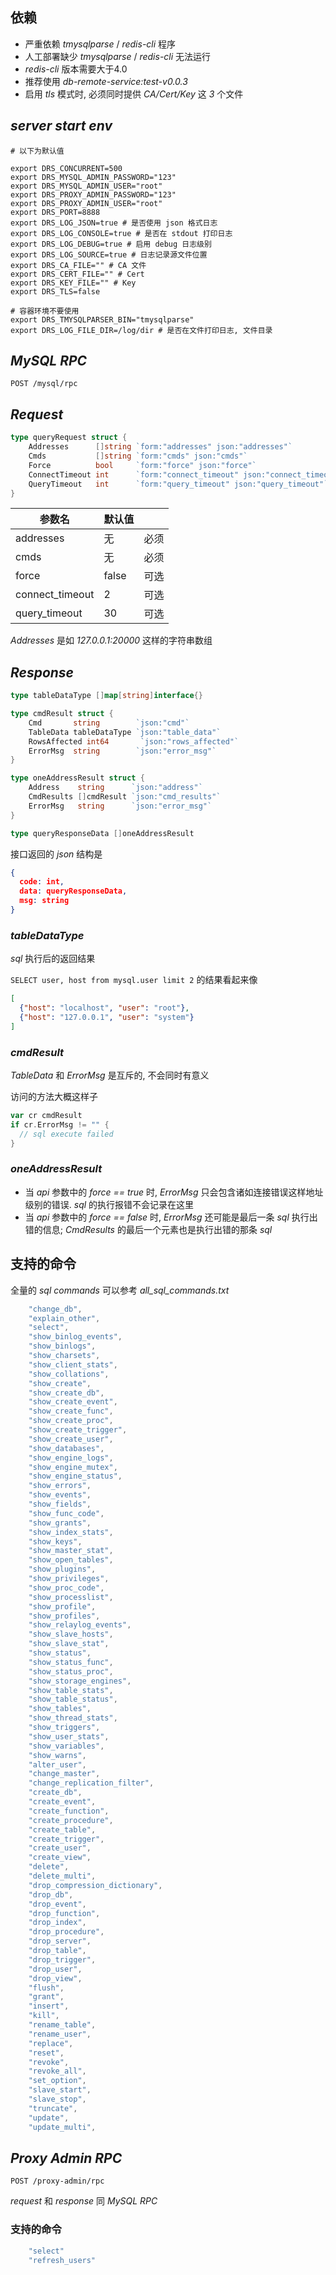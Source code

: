 ## 依赖
* 严重依赖 _tmysqlparse_ / _redis-cli_ 程序
* 人工部署缺少 _tmysqlparse_ / _redis-cli_ 无法运行
*  _redis-cli_ 版本需要大于4.0
* 推荐使用 _db-remote-service:test-v0.0.3_
* 启用 _tls_ 模式时, 必须同时提供 _CA/Cert/Key_ 这 _3_ 个文件

## _server start env_
```shell
# 以下为默认值

export DRS_CONCURRENT=500 
export DRS_MYSQL_ADMIN_PASSWORD="123" 
export DRS_MYSQL_ADMIN_USER="root"
export DRS_PROXY_ADMIN_PASSWORD="123"
export DRS_PROXY_ADMIN_USER="root"
export DRS_PORT=8888
export DRS_LOG_JSON=true # 是否使用 json 格式日志
export DRS_LOG_CONSOLE=true # 是否在 stdout 打印日志
export DRS_LOG_DEBUG=true # 启用 debug 日志级别
export DRS_LOG_SOURCE=true # 日志记录源文件位置
export DRS_CA_FILE="" # CA 文件
export DRS_CERT_FILE="" # Cert
export DRS_KEY_FILE="" # Key
export DRS_TLS=false 

# 容器环境不要使用
export DRS_TMYSQLPARSER_BIN="tmysqlparse"
export DRS_LOG_FILE_DIR=/log/dir # 是否在文件打印日志, 文件目录
```

## _MySQL RPC_

`POST /mysql/rpc`


## _Request_
```go
type queryRequest struct {
	Addresses      []string `form:"addresses" json:"addresses"`
	Cmds           []string `form:"cmds" json:"cmds"`
	Force          bool     `form:"force" json:"force"`
	ConnectTimeout int      `form:"connect_timeout" json:"connect_timeout"`
	QueryTimeout   int      `form:"query_timeout" json:"query_timeout"`
}
```

|参数名|默认值||
| --- | --- | --- |
| addresses | 无 | 必须 |
| cmds | 无 | 必须 |
| force | false | 可选 |
| connect_timeout | 2 | 可选 |
| query_timeout | 30 | 可选 |

_Addresses_ 是如 _127.0.0.1:20000_ 这样的字符串数组

## _Response_
```go
type tableDataType []map[string]interface{}

type cmdResult struct {
	Cmd       string        `json:"cmd"`
	TableData tableDataType `json:"table_data"`
	RowsAffected int64       `json:"rows_affected"`	
	ErrorMsg  string        `json:"error_msg"`
}

type oneAddressResult struct {
	Address    string      `json:"address"`
	CmdResults []cmdResult `json:"cmd_results"`
	ErrorMsg   string      `json:"error_msg"`
}

type queryResponseData []oneAddressResult
```

接口返回的 _json_ 结构是
```json
{
  code: int,
  data: queryResponseData,
  msg: string
}
```

### _tableDataType_
_sql_ 执行后的返回结果

`SELECT user, host from mysql.user limit 2` 的结果看起来像

```json
[
  {"host": "localhost", "user": "root"},
  {"host": "127.0.0.1", "user": "system"}
]
```

### _cmdResult_
_TableData_ 和 _ErrorMsg_ 是互斥的, 不会同时有意义

访问的方法大概这样子
```go
var cr cmdResult
if cr.ErrorMsg != "" {
  // sql execute failed
}
```

### _oneAddressResult_
* 当 _api_ 参数中的 _force == true_ 时, _ErrorMsg_ 只会包含诸如连接错误这样地址级别的错误. _sql_ 的执行报错不会记录在这里
* 当 _api_ 参数中的 _force == false_ 时, _ErrorMsg_ 还可能是最后一条 _sql_ 执行出错的信息; _CmdResults_ 的最后一个元素也是执行出错的那条 _sql_


## 支持的命令
全量的 _sql commands_ 可以参考 _all_sql_commands.txt_

```go
	"change_db",
	"explain_other",
	"select",
	"show_binlog_events",
	"show_binlogs",
	"show_charsets",
	"show_client_stats",
	"show_collations",
	"show_create",
	"show_create_db",
	"show_create_event",
	"show_create_func",
	"show_create_proc",
	"show_create_trigger",
	"show_create_user",
	"show_databases",
	"show_engine_logs",
	"show_engine_mutex",
	"show_engine_status",
	"show_errors",
	"show_events",
	"show_fields",
	"show_func_code",
	"show_grants",
	"show_index_stats",
	"show_keys",
	"show_master_stat",
	"show_open_tables",
	"show_plugins",
	"show_privileges",
	"show_proc_code",
	"show_processlist",
	"show_profile",
	"show_profiles",
	"show_relaylog_events",
	"show_slave_hosts",
	"show_slave_stat",
	"show_status",
	"show_status_func",
	"show_status_proc",
	"show_storage_engines",
	"show_table_stats",
	"show_table_status",
	"show_tables",
	"show_thread_stats",
	"show_triggers",
	"show_user_stats",
	"show_variables",
	"show_warns",
	"alter_user",
	"change_master",
	"change_replication_filter",
	"create_db",
	"create_event",
	"create_function",
	"create_procedure",
	"create_table",
	"create_trigger",
	"create_user",
	"create_view",
	"delete",
	"delete_multi",
	"drop_compression_dictionary",
	"drop_db",
	"drop_event",
	"drop_function",
	"drop_index",
	"drop_procedure",
	"drop_server",
	"drop_table",
	"drop_trigger",
	"drop_user",
	"drop_view",
	"flush",
	"grant",
	"insert",
	"kill",
	"rename_table",
	"rename_user",
	"replace",
	"reset",
	"revoke",
	"revoke_all",
	"set_option",
	"slave_start",
	"slave_stop",
	"truncate",
	"update",
	"update_multi",
```

## _Proxy Admin RPC_

`POST /proxy-admin/rpc`

_request_ 和 _response_ 同 _MySQL RPC_

### 支持的命令
```go
    "select"
    "refresh_users"
```